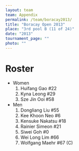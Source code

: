 ```yaml
---
layout: team
team: Appendix
permalink: /team/boracay2013/
title: "Boracay Open 2013"
place: "3rd pool B (11 of 24)"
date: "2013"
tournament_page: ""
photo: ""
---
```


# Roster

* Women
	1. Huifang Gao #22
	2. Kyna Leong #29
	3. Sze Jin Ooi #58
* Men
	1. Dongliang Liu #55
	2. Kee Khoon Neo #6
	3. Kensuke Nakatsu #18
	4. Rainier Simeon #21
	5. Siwei Goh #0
	6. Wei Long Lim #66
	7. Wolfgang Maehr #67 (C)

